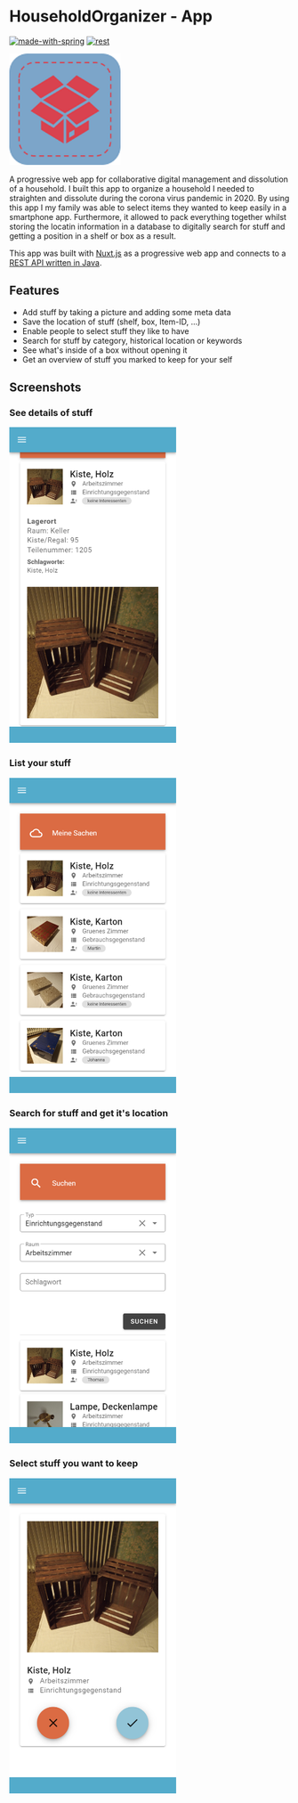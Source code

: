 # HouseholdOrganizer - App
[![made-with-spring](https://img.shields.io/badge/Made%20with-Nuxt.js-7CA5C9)](https://nuxt.com/)
[![rest](https://img.shields.io/badge/API-REST-7CA5C9)](https://en.wikipedia.org/wiki/REST)

<a href="./static/icon.png">
    <img alt="OpenGeoResearch Logo" height="200" src="./static/icon.png"/>
</a>

A progressive web app for collaborative digital management and dissolution of a household. I built this app to organize a household I needed to straighten and dissolute during the corona virus pandemic in 2020. By using this app I my family was able to select items they wanted to keep easily in a smartphone app. Furthermore, it allowed to pack everything together whilst storing the locatin information in a database to digitally search for stuff and getting a position in a shelf or box as a result.

This app was built with [Nuxt.js](https://v2.nuxt.com/) as a progressive web app and connects to a [REST API written in Java](https://github.com/thlemm/HouseholdOrganizer-API).

## Features

* Add stuff by taking a picture and adding some meta data
* Save the location of stuff (shelf, box, Item-ID, ...)
* Enable people to select stuff they like to have
* Search for stuff by category, historical location or keywords
* See what's inside of a box without opening it
* Get an overview of stuff you marked to keep for your self

## Screenshots
### See details of stuff
<img src="./assets/catalog.thlemm.de_details.png" alt="" width="300px">

### List your stuff
<img src="./assets/catalog.thlemm.de_list.png" alt="" width="300px">

### Search for stuff and get it's location
<img src="./assets/catalog.thlemm.de_search.png" alt="" width="300px">

### Select stuff you want to keep
<img src="./assets/catalog.thlemm.de_select.png" alt="" width="300px">
